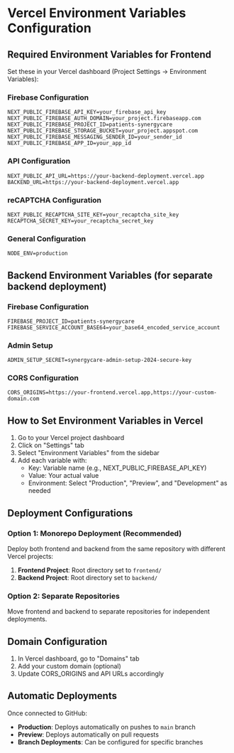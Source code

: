 # Vercel Environment Variables Configuration

## Required Environment Variables for Frontend

Set these in your Vercel dashboard (Project Settings → Environment Variables):

### Firebase Configuration
```
NEXT_PUBLIC_FIREBASE_API_KEY=your_firebase_api_key
NEXT_PUBLIC_FIREBASE_AUTH_DOMAIN=your_project.firebaseapp.com
NEXT_PUBLIC_FIREBASE_PROJECT_ID=patients-synergycare
NEXT_PUBLIC_FIREBASE_STORAGE_BUCKET=your_project.appspot.com
NEXT_PUBLIC_FIREBASE_MESSAGING_SENDER_ID=your_sender_id
NEXT_PUBLIC_FIREBASE_APP_ID=your_app_id
```

### API Configuration
```
NEXT_PUBLIC_API_URL=https://your-backend-deployment.vercel.app
BACKEND_URL=https://your-backend-deployment.vercel.app
```

### reCAPTCHA Configuration
```
NEXT_PUBLIC_RECAPTCHA_SITE_KEY=your_recaptcha_site_key
RECAPTCHA_SECRET_KEY=your_recaptcha_secret_key
```
 
### General Configuration
```
NODE_ENV=production
```

## Backend Environment Variables (for separate backend deployment)

### Firebase Configuration
```
FIREBASE_PROJECT_ID=patients-synergycare
FIREBASE_SERVICE_ACCOUNT_BASE64=your_base64_encoded_service_account
```

### Admin Setup
```
ADMIN_SETUP_SECRET=synergycare-admin-setup-2024-secure-key
```

### CORS Configuration
```
CORS_ORIGINS=https://your-frontend.vercel.app,https://your-custom-domain.com
```

## How to Set Environment Variables in Vercel

1. Go to your Vercel project dashboard
2. Click on "Settings" tab
3. Select "Environment Variables" from the sidebar
4. Add each variable with:
   - Key: Variable name (e.g., NEXT_PUBLIC_FIREBASE_API_KEY)
   - Value: Your actual value
   - Environment: Select "Production", "Preview", and "Development" as needed

## Deployment Configurations

### Option 1: Monorepo Deployment (Recommended)
Deploy both frontend and backend from the same repository with different Vercel projects:

1. **Frontend Project**: Root directory set to `frontend/`
2. **Backend Project**: Root directory set to `backend/`

### Option 2: Separate Repositories
Move frontend and backend to separate repositories for independent deployments.

## Domain Configuration

1. In Vercel dashboard, go to "Domains" tab
2. Add your custom domain (optional)
3. Update CORS_ORIGINS and API URLs accordingly

## Automatic Deployments

Once connected to GitHub:
- **Production**: Deploys automatically on pushes to `main` branch
- **Preview**: Deploys automatically on pull requests
- **Branch Deployments**: Can be configured for specific branches
